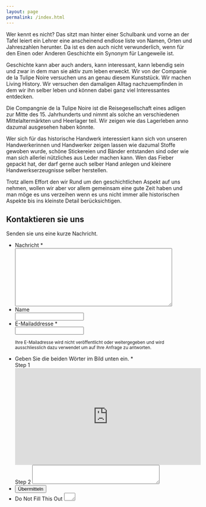 ```yaml
---
layout: page
permalink: /index.html
---
```

Wer kennt es nicht? Das sitzt man hinter einer Schulbank und vorne an der Tafel leiert ein Lehrer eine anscheinend endlose liste von Namen, Orten und Jahreszahlen herunter. Da ist es den auch nicht verwunderlich, wenn für den Einen oder Anderen Geschichte ein Synonym für Langeweile ist.

Geschichte kann aber auch anders, kann interessant, kann lebendig sein und zwar in dem man sie aktiv zum leben erweckt. Wir von der Companie de la Tulipe Noire versuchen uns an genau diesem Kunststück. Wir machen Living History. Wir versuchen den damaligen Alltag nachzuempfinden in dem wir ihn selber leben und können dabei ganz viel Interessantes entdecken.

Die Compangnie de la Tulipe Noire ist die Reisegesellschaft eines adligen zur Mitte des 15. Jahrhunderts und nimmt als solche an verschiedenen Mittelaltermärkten und Heerlager teil. Wir zeigen wie das Lagerleben anno dazumal ausgesehen haben könnte.

Wer sich für das historische Handwerk interessiert kann sich von unseren Handwerkerinnen und Handwerker zeigen lassen wie dazumal Stoffe gewoben wurde, schöne Stickereien und Bänder entstanden sind oder wie man sich allerlei nützliches aus Leder machen kann. Wen das Fieber gepackt hat, der darf gerne auch selber Hand anlegen und  kleinere Handwerkserzeugnisse selber herstellen.

Trotz allem Effort den wir Rund um den geschichtlichen Aspekt auf uns nehmen, wollen wir aber vor allem gemeinsam eine gute Zeit haben und man möge es uns verzeihen wenn es uns nicht immer alle historischen Aspekte bis ins kleinste Detail berücksichtigen.

## Kontaktieren sie uns

Senden sie uns eine kurze Nachricht.

<form id="form1" name="form1" class="wufoo topLabel page" autocomplete="off" enctype="multipart/form-data" method="post" novalidate action="https://cotuno.wufoo.com/forms/z7x4m1/#public">
    <ul>
        <li id="foli10" class="notranslate">
            <label class="desc" id="title10" for="Field10"> Nachricht <span id="req_1" class="req">*</span> </label>
            <div>
                <textarea id="Field10" name="Field10" class="field textarea medium" spellcheck="true" rows="10" cols="50" tabindex="1" onkeyup="" required></textarea>
            </div>
        </li>
        <li id="foli11" class="notranslate">
            <label class="desc" id="title11" for="Field11"> Name </label>
            <div>
                <input id="Field11" name="Field11" type="text" class="field text medium" value="" maxlength="255" tabindex="2" onkeyup="" />
            </div>
        </li>
        <li id="foli2" class="notranslate">
            <label class="desc" id="title9" for="Field9"> E-Mailaddresse <span id="req_2" class="req">*</span> </label>
            <div>
                <input id="Field9" name="Field9" type="email" spellcheck="false" class="field text large" value="" maxlength="255" tabindex="3" required />
            </div>
            <p class="instruct" id="instruct2"><small>Ihre E-Mailadresse wird nicht veröffentlicht oder weitergegeben und wird ausschliesslich dazu verwendet um auf Ihre Anfrage zu antworten.</small></p>
        </li>
        <li id="fo1licaptcha" class="captcha notranslate">
            <label class="hidden desc" for="recaptcha_response_field">Geben Sie die beiden W&ouml;rter im Bild unten ein. <span class="req">*</span></label>
            <script type="text/javascript">
                var RecaptchaOptions = {theme : 'clean'};
                var host = (("https:" == document.location.protocol) ? "https://www." : "http://www.");
                document.write(unescape("%3Cscript src='" + host + "google.com/recaptcha/api/challenge?k=6LdckMgSAAAAAO4lxG_zoJRlOLfCwUuDhJoXHTYt' type='text/javascript'%3E%3C/script%3E"));
            </script>
            <noscript>
                <div class="noscript">
                    <label class="desc">Step 1</label>
                    <iframe src="http://www.google.com/recaptcha/api/noscript?k=6LdckMgSAAAAAO4lxG_zoJRlOLfCwUuDhJoXHTYt" height="260" width="500" frameborder="0"></iframe>
                    <label class="desc" for="recaptcha_challenge_field">Step 2</label>
                    <textarea name="recaptcha_challenge_field" rows="3" cols="40"></textarea>
                    <input type="hidden" name="recaptcha_response_field" value="manual_challenge">
                </div>
            </noscript>
        </li>
        <li class="buttons">
            <div>
                <input id="saveForm" name="saveForm" class="btTxt submit btn btn-inverse" type="submit" value="Übermitteln" />
            </div>
        </li>
        <li class="visuallyhidden">
            <label for="comment">Do Not Fill This Out</label>
            <textarea name="comment" id="comment" rows="1" cols="1"></textarea>
            <input type="hidden" id="idstamp" name="idstamp" value="7STcLsBcC49dNAuqwoxWAIKq/ZMj7mV5L+E++rbNq0Y=" />
        </li>
    </ul>
</form>
